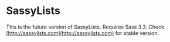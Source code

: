 # SassyLists


This is the future version of SassyLists. Requires Sass 3.3. Check [http://sassylists.com](http://sassylists.com) for stable version.
